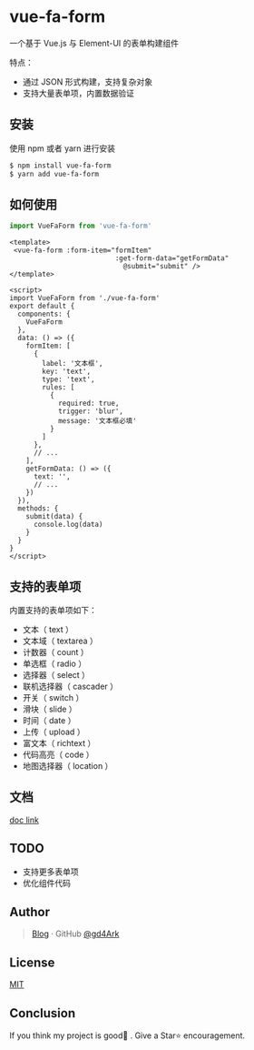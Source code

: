 # vue-fa-form

一个基于 Vue.js 与 Element-UI 的表单构建组件

特点：

- 通过 JSON 形式构建，支持复杂对象
- 支持大量表单项，内置数据验证

## 安装

使用 npm 或者 yarn 进行安装

``` bash
$ npm install vue-fa-form
$ yarn add vue-fa-form
```

## 如何使用

```js
import VueFaForm from 'vue-fa-form'
```

```vue
<template>
 <vue-fa-form :form-item="formItem"
						  :get-form-data="getFormData"
							@submit="submit" />
</template>
```

```vue
<script>
import VueFaForm from './vue-fa-form'
export default {
  components: {
    VueFaForm
  },
  data: () => ({
    formItem: [
      {
        label: '文本框',
        key: 'text',
        type: 'text',
        rules: [
          {
            required: true,
            trigger: 'blur',
            message: '文本框必填'
          }
        ]
      },
      // ...
    ],
    getFormData: () => ({
      text: '',
      // ...
    })
  }),
  methods: {
    submit(data) {
      console.log(data)
    }
  }
}
</script>
```

## 支持的表单项

内置支持的表单项如下：

- 文本（ text ）
- 文本域（ textarea ）
- 计数器（ count ）
- 单选框（ radio ）
- 选择器（ select ）
- 联机选择器（ cascader ）
- 开关（ switch ）
- 滑块（ slide ）
- 时间（ date ）
- 上传（ upload ）
- 富文本（ richtext ）
- 代码高亮（ code ）
- 地图选择器（ location ）

## 文档

[doc link](http://4ark.me/vue-fa-modal/demo/)

## TODO

- 支持更多表单项
- 优化组件代码

## Author

> [Blog](https://4ark.me/) · GitHub [@gd4Ark](https://github.com/gd4Ark)

## License

[MIT](./LICENSE)

## Conclusion

If you think my project is good👏 . Give a Star⭐ encouragement.